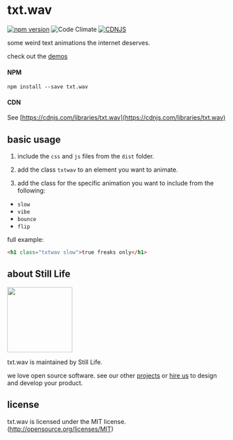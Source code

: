 # txt.wav

[![npm version](https://badge.fury.io/js/txt.wav.svg)](https://npmjs.com/package/txt.wav)
![Code Climate](https://codeclimate.com/github/still-life-studio/txt.wav/badges/gpa.svg)
[![CDNJS](https://img.shields.io/cdnjs/v/txt.wav.svg)](https://cdnjs.com/libraries/txt.wav)

some weird text animations the internet deserves.

check out the [demos](http://www.stilllife.studio/txtwav?utm_source=github)

#### NPM

```
npm install --save txt.wav
```

#### CDN

See [https://cdnjs.com/libraries/txt.wav](https://cdnjs.com/libraries/txt.wav)

## basic usage

1. include the `css` and `js` files from the `dist` folder.

2. add the class `txtwav` to an element you want to animate.

3. add the class for the specific animation you want to include from the
following:

* `slow`
* `vibe`
* `bounce`
* `flip`

full example:
```html
<h1 class="txtwav slow">true freaks only</h1>
```

## about Still Life

<img src="http://www.stilllife.studio/images/still-life-logo.svg" width="150">

txt.wav is maintained by Still Life.

we love open source software. see our other
[projects](http://www.stilllife.studio/?utm_source=github#work) or [hire
us](http://www.stilllife.studio/?utm_source=github#contact) to design and develop your product.


## license
txt.wav is licensed under the MIT license. (http://opensource.org/licenses/MIT)


